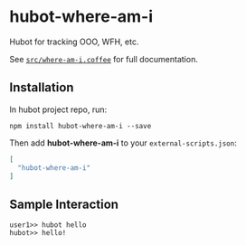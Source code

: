 # hubot-where-am-i

Hubot for tracking OOO, WFH, etc.

See [`src/where-am-i.coffee`](src/where-am-i.coffee) for full documentation.

## Installation

In hubot project repo, run:

`npm install hubot-where-am-i --save`

Then add **hubot-where-am-i** to your `external-scripts.json`:

```json
[
  "hubot-where-am-i"
]
```

## Sample Interaction

```
user1>> hubot hello
hubot>> hello!
```

